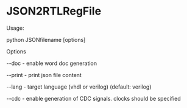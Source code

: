 # JSON2RTLRegFile

Usage:

python JSONfilename [options]

Options

--doc - enable word doc generation

--print - print json file content

--lang - target language (vhdl or verilog) (default: verilog)

--cdc - enable generation of CDC signals. clocks should be specified
